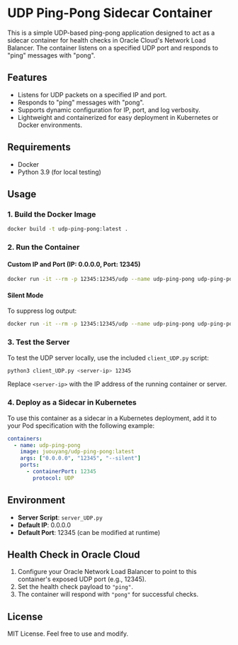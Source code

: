
# UDP Ping-Pong Sidecar Container

This is a simple UDP-based ping-pong application designed to act as a sidecar container for health checks in Oracle Cloud's Network Load Balancer. The container listens on a specified UDP port and responds to "ping" messages with "pong".

## Features

- Listens for UDP packets on a specified IP and port.
- Responds to "ping" messages with "pong".
- Supports dynamic configuration for IP, port, and log verbosity.
- Lightweight and containerized for easy deployment in Kubernetes or Docker environments.

## Requirements

- Docker
- Python 3.9 (for local testing)

## Usage

### 1. Build the Docker Image

```bash
docker build -t udp-ping-pong:latest .
```

### 2. Run the Container

#### Custom IP and Port (IP: 0.0.0.0, Port: 12345)
```bash
docker run -it --rm -p 12345:12345/udp --name udp-ping-pong udp-ping-pong:latest 0.0.0.0 12345
```

#### Silent Mode
To suppress log output:
```bash
docker run -it --rm -p 12345:12345/udp --name udp-ping-pong udp-ping-pong:latest 0.0.0.0 12345 --silent
```

### 3. Test the Server

To test the UDP server locally, use the included `client_UDP.py` script:

```bash
python3 client_UDP.py <server-ip> 12345
```

Replace `<server-ip>` with the IP address of the running container or server.

### 4. Deploy as a Sidecar in Kubernetes

To use this container as a sidecar in a Kubernetes deployment, add it to your Pod specification with the following example:

```yaml
containers:
  - name: udp-ping-pong
    image: juouyang/udp-ping-pong:latest
    args: ["0.0.0.0", "12345", "--silent"]
    ports:
      - containerPort: 12345
        protocol: UDP
```

## Environment

- **Server Script**: `server_UDP.py`
- **Default IP**: 0.0.0.0
- **Default Port**: 12345 (can be modified at runtime)

## Health Check in Oracle Cloud

1. Configure your Oracle Network Load Balancer to point to this container's exposed UDP port (e.g., 12345).
2. Set the health check payload to `"ping"`.
3. The container will respond with `"pong"` for successful checks.

## License

MIT License. Feel free to use and modify.
